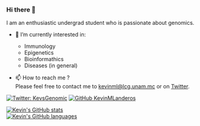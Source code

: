 ### Hi there 👋

<!--
**KevinMLanderos/KevinMLanderos** is a ✨ _special_ ✨ repository because its `README.md` (this file) appears on your GitHub profile.

Here are some ideas to get you started:

- 🔭 I’m currently working on ...
- 🌱 I’m currently learning ...
- 👯 I’m looking to collaborate on ...
- 🤔 I’m looking for help with ...
- 💬 Ask me about ...
- 😄 Pronouns: ...
- ⚡ Fun fact: ...
[![Linkedin: thaianebraga](https://img.shields.io/badge/-thaianebraga-blue?style=flat-square&logo=Linkedin&logoColor=white&link=https://www.linkedin.com/in/thaianebraga/)](https://www.linkedin.com/in/thaianebraga/)
[![Top Langs](https://github-readme-stats.vercel.app/api/top-langs/?username=KevinMLanderos&langs_count=8)](https://github.com/anuraghazra/github-readme-stats)
-->

I am an enthusiastic undergrad student who is passionate about genomics.
- 🔭 I’m currently interested in:
  - Immunology
  - Epigenetics
  - Bioinformathics
  - Diseases (in general)
  
- 📫 How to reach me ?  
Please feel free to contact me to kevinml@lcg.unam.mc or on [Twitter](https://twitter.com/KevsGenomic).


[![Twitter: KevsGenomic](https://img.shields.io/twitter/follow/KevsGenomic?style=social)](https://twitter.com/KevsGenomic)
[![GitHub KevinMLanderos](https://img.shields.io/github/followers/KevinMLanderos?label=follow&style=social)](https://github.com/KevinMLanderos)


[![Kevin's GitHub stats](https://github-readme-stats.vercel.app/api?username=KevinMLanderos&show_icons=true&theme=merko)](https://github.com/anuraghazra/github-readme-stats)  
[![Kevin's GitHub languages](https://github-readme-stats.vercel.app/api/top-langs?username=KevinMLanderos&layout=compact&theme=dark)](https://github.com/anuraghazra/github-readme-stats)

